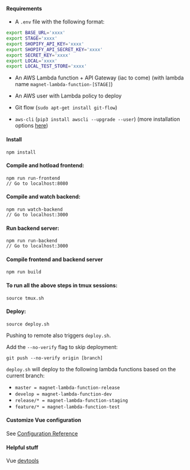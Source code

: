 #### Requirements

- A `.env` file with the following format:

```bash
export BASE_URL='xxxx'
export STAGE='xxxx'
export SHOPIFY_API_KEY='xxxx'
export SHOPIFY_API_SECRET_KEY='xxxx'
export SECRET_KEY='xxxx'
export LOCAL='xxxx'
export LOCAL_TEST_STORE='xxxx'
```

- An AWS Lambda function + API Gateway (iac to come) (with lambda name `magnet-lambda-function-[STAGE]`)

- An AWS user with Lambda policy to deploy

- Git flow (`sudo apt-get install git-flow`)

- `aws-cli` (`pip3 install awscli --upgrade --user`) (more installation options [here](https://docs.aws.amazon.com/cli/latest/userguide/cli-chap-install.html))

#### Install

```
npm install
```

#### Compile and hotload frontend:

```
npm run run-frontend
// Go to localhost:8080
```

#### Compile and watch backend:

```
npm run watch-backend
// Go to localhost:3000
```

#### Run backend server:

```
npm run run-backend
// Go to localhost:3000
```

#### Compile frontend and backend server

```
npm run build
```

#### To run all the above steps in tmux sessions:

```
source tmux.sh
```

#### Deploy:

```
source deploy.sh
```

Pushing to remote also triggers `deploy.sh`.

Add the `--no-verify` flag to skip deployment:

```
git push --no-verify origin [branch]
```

`deploy.sh` will deploy to the following lambda functions based on the current branch:

- `master = magnet-lambda-function-release`
- `develop = magnet-lambda-function-dev`
- `release/* = magnet-lambda-function-staging`
- `feature/* = magnet-lambda-function-test`

#### Customize Vue configuration

See [Configuration Reference](https://cli.vuejs.org/config/)

#### Helpful stuff

Vue [devtools](https://github.com/vuejs/vue-devtools)
